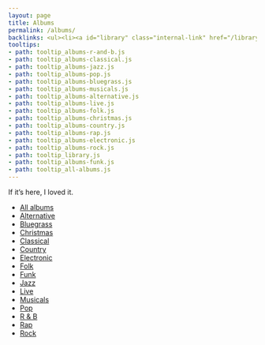 ```yaml
---
layout: page
title: Albums
permalink: /albums/
backlinks: <ul><li><a id="library" class="internal-link" href="/library/">Library</a></li></ul>
tooltips: 
- path: tooltip_albums-r-and-b.js
- path: tooltip_albums-classical.js
- path: tooltip_albums-jazz.js
- path: tooltip_albums-pop.js
- path: tooltip_albums-bluegrass.js
- path: tooltip_albums-musicals.js
- path: tooltip_albums-alternative.js
- path: tooltip_albums-live.js
- path: tooltip_albums-folk.js
- path: tooltip_albums-christmas.js
- path: tooltip_albums-country.js
- path: tooltip_albums-rap.js
- path: tooltip_albums-electronic.js
- path: tooltip_albums-rock.js
- path: tooltip_library.js
- path: tooltip_albums-funk.js
- path: tooltip_all-albums.js
---
```


If it’s here, I loved it.

* <a id="all-albums" class="internal-link" href="/all-albums/">All albums</a>
* <a id="albums-alternative" class="internal-link" href="/albums-alternative/">Alternative</a>
* <a id="albums-bluegrass" class="internal-link" href="/albums-bluegrass/">Bluegrass</a>
* <a id="albums-christmas" class="internal-link" href="/albums-christmas/">Christmas</a>
* <a id="albums-classical" class="internal-link" href="/albums-classical/">Classical</a>
* <a id="albums-country" class="internal-link" href="/albums-country/">Country</a>
* <a id="albums-electronic" class="internal-link" href="/albums-electronic/">Electronic</a>
* <a id="albums-folk" class="internal-link" href="/albums-folk/">Folk</a>
* <a id="albums-funk" class="internal-link" href="/albums-funk/">Funk</a>
* <a id="albums-jazz" class="internal-link" href="/albums-jazz/">Jazz</a>
* <a id="albums-live" class="internal-link" href="/albums-live/">Live</a>
* <a id="albums-musicals" class="internal-link" href="/albums-musicals/">Musicals</a>
* <a id="albums-pop" class="internal-link" href="/albums-pop/">Pop</a>
* <a id="albums-r-and-b" class="internal-link" href="/albums-r-and-b/">R & B</a>
* <a id="albums-rap" class="internal-link" href="/albums-rap/">Rap</a>
* <a id="albums-rock" class="internal-link" href="/albums-rock/">Rock</a>